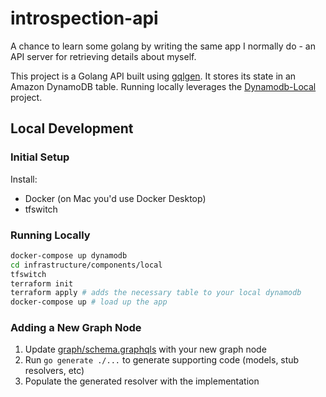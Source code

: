 # introspection-api

A chance to learn some golang by writing the same app I normally do - an API
server for retrieving details about myself.

This project is a Golang API built using [gqlgen][]. It stores its state in an 
Amazon DynamoDB table. Running locally leverages the [Dynamodb-Local][] project.

[gqlgen]: https://gqlgen.com
[dynamodb-local]: https://docs.aws.amazon.com/amazondynamodb/latest/developerguide/DynamoDBLocal.html

## Local Development

### Initial Setup

Install:

* Docker (on Mac you'd use Docker Desktop)
* tfswitch

### Running Locally

```sh
docker-compose up dynamodb
cd infrastructure/components/local
tfswitch
terraform init
terraform apply # adds the necessary table to your local dynamodb
docker-compose up # load up the app
```

### Adding a New Graph Node

1. Update [graph/schema.graphqls][] with your new graph node
2. Run `go generate ./...` to generate supporting code (models, stub 
   resolvers, etc)
3. Populate the generated resolver with the implementation

[graph/schema.graphqls]: graph/schema.graphqls
